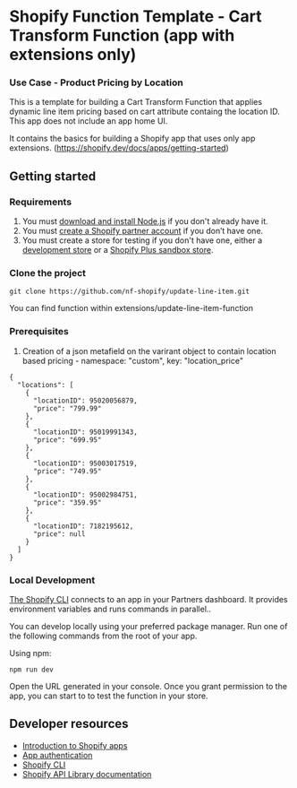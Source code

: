 # Shopify Function Template - Cart Transform Function (app with extensions only)
### Use Case - Product Pricing by Location

This is a template for building a Cart Transform Function that applies dynamic line item pricing based on cart attribute containg the location ID. This app does not include an app home UI.

It contains the basics for building a Shopify app that uses only app extensions. (https://shopify.dev/docs/apps/getting-started)

## Getting started

### Requirements

1. You must [download and install Node.js](https://nodejs.org/en/download/) if you don't already have it.
1. You must [create a Shopify partner account](https://partners.shopify.com/signup) if you don’t have one.
1. You must create a store for testing if you don't have one, either a [development store](https://help.shopify.com/en/partners/dashboard/development-stores#create-a-development-store) or a [Shopify Plus sandbox store](https://help.shopify.com/en/partners/dashboard/managing-stores/plus-sandbox-store).

### Clone the project
```
git clone https://github.com/nf-shopify/update-line-item.git
```
You can find function within extensions/update-line-item-function

### Prerequisites

1. Creation of a json metafield on the varirant object to contain location based pricing - namespace: "custom", key: "location_price"
```
{
  "locations": [
    {
      "locationID": 95020056879,
      "price": "799.99"
    },
    {
      "locationID": 95019991343,
      "price": "699.95"
    },
    {
      "locationID": 95003017519,
      "price": "749.95"
    },
    {
      "locationID": 95002984751,
      "price": "359.95"
    },
    {
      "locationID": 7182195612,
      "price": null
    }
  ]
}
```


### Local Development

[The Shopify CLI](https://shopify.dev/docs/apps/tools/cli) connects to an app in your Partners dashboard. It provides environment variables and runs commands in parallel..

You can develop locally using your preferred package manager. Run one of the following commands from the root of your app.

Using npm:

```shell
npm run dev
```

Open the URL generated in your console. Once you grant permission to the app, you can start to to test the function in your store.


## Developer resources

- [Introduction to Shopify apps](https://shopify.dev/docs/apps/getting-started)
- [App authentication](https://shopify.dev/docs/apps/auth)
- [Shopify CLI](https://shopify.dev/docs/apps/tools/cli)
- [Shopify API Library documentation](https://github.com/Shopify/shopify-api-js#readme)
